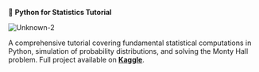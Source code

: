🐍 **Python for Statistics Tutorial**  

![Unknown-2](https://github.com/user-attachments/assets/3b9c2b50-a777-4f60-bd86-e6c44a610905)

A comprehensive tutorial covering fundamental statistical computations in Python, simulation of probability distributions, and solving the Monty Hall problem. Full project available on **[Kaggle](https://www.kaggle.com/code/emmanueldjegou/computational-bayesian-methods-using-python)**.
